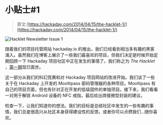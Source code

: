 # 小贴士#1

> 原文:[https://hackaday.com/2014/04/15/the-hacklet-1/](https://hackaday.com/2014/04/15/the-hacklet-1/)

![Hacklet Newsletter Issue 1](../Images/68eb49c60bf8dcc3ee32b83c40693c00.png)

随着我们的项目托管网站 hackaday.io 的推出，我们已经看到相当多有趣的黑客涌入。虽然我们在博客上展示了一些我们最喜欢的项目，但我们决定是时候开始定期回顾一下 Hackaday 项目社区中正在发生的事情了。我们称之为 *The Hacklet* ，[第一期](http://hackaday.io/project/46/log/1369)现已面世。

这一部分从我们的科幻竞赛和对 Hackaday 项目网站的改进开始。我们谈了一些关于在 Hackaday 上开发的 Mooltipass 密码管理器的各种项目。Mooltipass 有自己的项目页面，但也有针对正在开发的低级固件的单独项目。接下来，我们看看一对用于解锁 Android 设备的 NFC 戒指，最后给出焊接微型封装的建议。

检查一下，让我们知道你的想法。我们的目标是总结社区中发生的一些有趣的事情，我们总是很高兴从社区本身获得建设性的反馈。或者你可以点燃我们…随你喜欢。